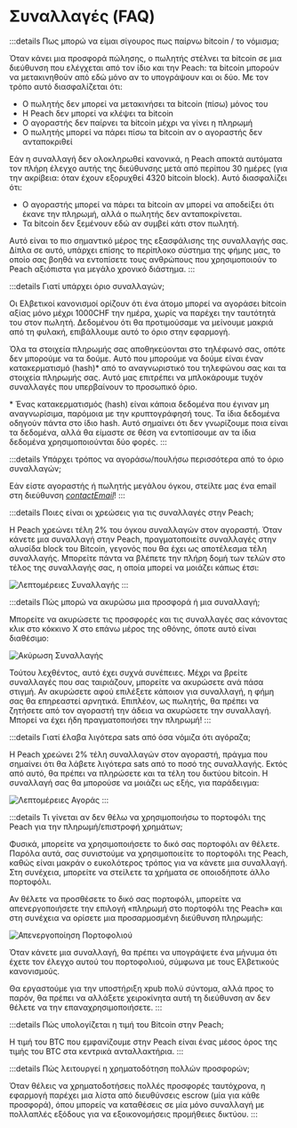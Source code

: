 # Συναλλαγές (FAQ)

:::details Πως μπορώ να είμαι σίγουρος πως παίρνω bitcoin / το νόμισμα;

Όταν κάνει μια προσφορά πώλησης, ο πωλητής στέλνει τα bitcoin σε μια διεύθυνση που ελέγχεται από τον ίδιο και την Peach: τα bitcoin μπορούν να μετακινηθούν από εδώ μόνο αν το υπογράψουν και οι δύο. Με τον τρόπο αυτό διασφαλίζεται ότι:

- Ο πωλητής δεν μπορεί να μετακινήσει τα bitcoin (πίσω) μόνος του
- Η Peach δεν μπορεί να κλέψει τα bitcoin
- Ο αγοραστής δεν παίρνει τα bitcoin μέχρι να γίνει η πληρωμή
- Ο πωλητής μπορεί να πάρει πίσω τα bitcoin αν ο αγοραστής δεν ανταποκριθεί

Εάν η συναλλαγή δεν ολοκληρωθεί κανονικά, η Peach αποκτά αυτόματα τον πλήρη έλεγχο αυτής της διεύθυνσης μετά από περίπου 30 ημέρες (για την ακρίβεια: όταν έχουν εξορυχθεί 4320 bitcoin block). Αυτό διασφαλίζει ότι:

- Ο αγοραστής μπορεί να πάρει τα bitcoin αν μπορεί να αποδείξει ότι έκανε την πληρωμή, αλλά ο πωλητής δεν ανταποκρίνεται.
- Τα bitcoin δεν ξεμένουν εδώ αν συμβεί κάτι στον πωλητή.

Αυτό είναι το πιο σημαντικό μέρος της εξασφάλισης της συναλλαγής σας. Δίπλα σε αυτό, υπάρχει επίσης το περίπλοκο σύστημα της φήμης μας, το οποίο σας βοηθά να εντοπίσετε τους ανθρώπους που χρησιμοποιούν το Peach αξιόπιστα για μεγάλο χρονικό διάστημα.
:::

:::details Γιατί υπάρχει όριο συναλλαγών;

Οι Ελβετικοί κανονισμοί ορίζουν ότι ένα άτομο μπορεί να αγοράσει bitcoin αξίας μόνο μέχρι 1000CHF την ημέρα, χωρίς να παρέχει την ταυτότητά του στον πωλητή. Δεδομένου ότι θα προτιμούσαμε να μείνουμε μακριά από τη φυλακή, επιβάλλουμε αυτό το όριο στην εφαρμογή.

Όλα τα στοιχεία πληρωμής σας αποθηκεύονται στο τηλέφωνό σας, οπότε δεν μπορούμε να τα δούμε. Αυτό που μπορούμε να δούμε είναι έναν κατακερματισμό (hash)\* από το αναγνωριστικό του τηλεφώνου σας και τα στοιχεία πληρωμής σας. Αυτό μας επιτρέπει να μπλοκάρουμε τυχόν συναλλαγές που υπερβαίνουν το προσωπικό όριο.

\* Ένας κατακερματισμός (hash) είναι κάποια δεδομένα που έγιναν μη αναγνωρίσιμα, παρόμοια με την κρυπτογράφησή τους. Τα ίδια δεδομένα οδηγούν πάντα στο ίδιο hash. Αυτό σημαίνει ότι δεν γνωρίζουμε ποια είναι τα δεδομένα, αλλά θα είμαστε σε θέση να εντοπίσουμε αν τα ίδια δεδομένα χρησιμοποιούνται δύο φορές.
:::

:::details Υπάρχει τρόπος να αγοράσω/πουλήσω περισσότερα από το όριο συναλλαγών;

Εάν είστε αγοραστής ή πωλητής μεγάλου όγκου, στείλτε μας ένα email στη διεύθυνση [$contactEmail$](mailto:$contactEmail$)!
:::

:::details Ποιες είναι οι χρεώσεις για τις συναλλαγές στην Peach;

Η Peach χρεώνει τέλη 2% του όγκου συναλλαγών στον αγοραστή. Όταν κάνετε μια συναλλαγή στην Peach, πραγματοποιείτε συναλλαγές στην αλυσίδα block του Bitcoin, γεγονός που θα έχει ως αποτέλεσμα τέλη συναλλαγής. Μπορείτε πάντα να βλέπετε την πλήρη δομή των τελών στο τέλος της συναλλαγής σας, η οποία μπορεί να μοιάζει κάπως έτσι:

![Λεπτομέρειες Συναλλαγής](/img/faq/trading/TradeBreakdowns.png)
:::

:::details Πώς μπορώ να ακυρώσω μια προσφορά ή μια συναλλαγή;

Μπορείτε να ακυρώσετε τις προσφορές και τις συναλλαγές σας κάνοντας κλικ στο κόκκινο Χ στο επάνω μέρος της οθόνης, όποτε αυτό είναι διαθέσιμο:

![Ακύρωση Συναλλαγής](/img/faq/trading/cancel.png)

Τούτου λεχθέντος, αυτό έχει συχνά συνέπειες. Μέχρι να βρείτε συναλλαγές που σας ταιριάζουν, μπορείτε να ακυρώσετε ανά πάσα στιγμή. Αν ακυρώσετε αφού επιλέξετε κάποιον για συναλλαγή, η φήμη σας θα επηρεαστεί αρνητικά. Επιπλέον, ως πωλητής, θα πρέπει να ζητήσετε από τον αγοραστή την άδεια να ακυρώσετε την συναλλαγή. Μπορεί να έχει ήδη πραγματοποιήσει την πληρωμή!
:::

:::details Γιατί έλαβα λιγότερα sats από όσα νόμιζα ότι αγόραζα;

Η Peach χρεώνει 2% τέλη συναλλαγών στον αγοραστή, πράγμα που σημαίνει ότι θα λάβετε λιγότερα sats από το ποσό της συναλλαγής. Εκτός από αυτό, θα πρέπει να πληρώσετε και τα τέλη του δικτύου bitcoin. Η συναλλαγή σας θα μπορούσε να μοιάζει ως εξής, για παράδειγμα:

![Λεπτομέρειες Αγοράς](/img/faq/trading/TradeBreakdownBuy.png)
:::

:::details Τι γίνεται αν δεν θέλω να χρησιμοποιήσω το πορτοφόλι της Peach για την πληρωμή/επιστροφή χρημάτων;

Φυσικά, μπορείτε να χρησιμοποιήσετε το δικό σας πορτοφόλι αν θέλετε. Παρόλα αυτά, σας συνιστούμε να χρησιμοποιείτε το πορτοφόλι της Peach, καθώς είναι μακράν ο ευκολότερος τρόπος για να κάνετε μια συναλλαγή. Στη συνέχεια, μπορείτε να στείλετε τα χρήματα σε οποιοδήποτε άλλο πορτοφόλι.

Αν θέλετε να προσθέσετε το δικό σας πορτοφόλι, μπορείτε να απενεργοποιήσετε την επιλογή «πληρωμή στο πορτοφόλι της Peach» και στη συνέχεια να ορίσετε μια προσαρμοσμένη διεύθυνση πληρωμής:

![Απενεργοποίηση Πορτοφολιού](/img/faq/trading/disablewallet.png)

Όταν κάνετε μια συναλλαγή, θα πρέπει να υπογράψετε ένα μήνυμα ότι έχετε τον έλεγχο αυτού του πορτοφολιού, σύμφωνα με τους Ελβετικούς κανονισμούς.

Θα εργαστούμε για την υποστήριξη xpub πολύ σύντομα, αλλά προς το παρόν, θα πρέπει να αλλάξετε χειροκίνητα αυτή τη διεύθυνση αν δεν θέλετε να την επαναχρησιμοποιήσετε.
:::

:::details Πώς υπολογίζεται η τιμή του Bitcoin στην Peach;

Η τιμή του BTC που εμφανίζουμε στην Peach είναι ένας μέσος όρος της τιμής του BTC στα κεντρικά ανταλλακτήρια.
:::

:::details Πώς λειτουργεί η χρηματοδότηση πολλών προσφορών;

Όταν θέλεις να χρηματοδοτήσεις πολλές προσφορές ταυτόχρονα, η εφαρμογή παρέχει μια λίστα από διευθύνσεις escrow (μία για κάθε προσφορά), όπου μπορείς να καταθέσεις σε μία μόνο συναλλαγή με πολλαπλές εξόδους για να εξοικονομήσεις προμήθειες δικτύου.
:::
